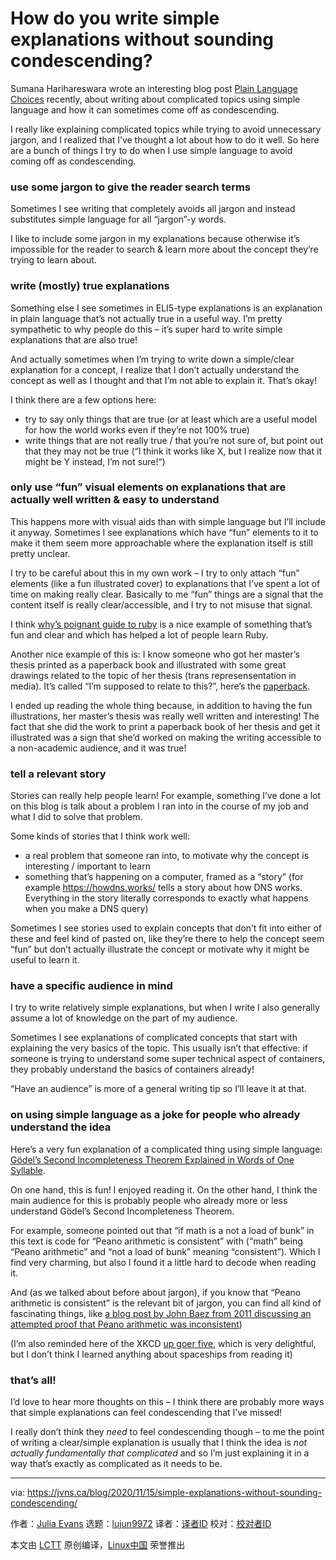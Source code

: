 [#]: collector: (lujun9972)
[#]: translator: ( )
[#]: reviewer: ( )
[#]: publisher: ( )
[#]: url: ( )
[#]: subject: (How do you write simple explanations without sounding condescending?)
[#]: via: (https://jvns.ca/blog/2020/11/15/simple-explanations-without-sounding-condescending/)
[#]: author: (Julia Evans https://jvns.ca/)

How do you write simple explanations without sounding condescending?
======

Sumana Harihareswara wrote an interesting blog post [Plain Language Choices][1] recently, about writing about complicated topics using simple language and how it can sometimes come off as condescending.

I really like explaining complicated topics while trying to avoid unnecessary jargon, and I realized that I’ve thought a lot about how to do it well. So here are a bunch of things I try to do when I use simple language to avoid coming off as condescending.

### use some jargon to give the reader search terms

Sometimes I see writing that completely avoids all jargon and instead substitutes simple language for all “jargon”-y words.

I like to include some jargon in my explanations because otherwise it’s impossible for the reader to search &amp; learn more about the concept they’re trying to learn about.

### write (mostly) true explanations

Something else I see sometimes in ELI5-type explanations is an explanation in plain language that’s not actually true in a useful way. I’m pretty sympathetic to why people do this – it’s super hard to write simple explanations that are also true!

And actually sometimes when I’m trying to write down a simple/clear explanation for a concept, I realize that I don’t actually understand the concept as well as I thought and that I’m not able to explain it. That’s okay!

I think there are a few options here:

  * try to say only things that are true (or at least which are a useful model for how the world works even if they’re not 100% true)
  * write things that are not really true / that you’re not sure of, but point out that they may not be true (“I think it works like X, but I realize now that it might be Y instead, I’m not sure!“)



### only use “fun” visual elements on explanations that are actually well written &amp; easy to understand

This happens more with visual aids than with simple language but I’ll include it anyway. Sometimes I see explanations which have “fun” elements to it to make it them seem more approachable where the explanation itself is still pretty unclear.

I try to be careful about this in my own work – I try to only attach “fun” elements (like a fun illustrated cover) to explanations that I’ve spent a lot of time on making really clear. Basically to me “fun” things are a signal that the content itself is really clear/accessible, and I try to not misuse that signal.

I think [why’s poignant guide to ruby][2] is a nice example of something that’s fun and clear and which has helped a lot of people learn Ruby.

Another nice example of this is: I know someone who got her master’s thesis printed as a paperback book and illustrated with some great drawings related to the topic of her thesis (trans represensentation in media). It’s called “I’m supposed to relate to this?”, here’s the [paperback][3].

I ended up reading the whole thing because, in addition to having the fun illustrations, her master’s thesis was really well written and interesting! The fact that she did the work to print a paperback book of her thesis and get it illustrated was a sign that she’d worked on making the writing accessible to a non-academic audience, and it was true!

### tell a relevant story

Stories can really help people learn! For example, something I’ve done a lot on this blog is talk about a problem I ran into in the course of my job and what I did to solve that problem.

Some kinds of stories that I think work well:

  * a real problem that someone ran into, to motivate why the concept is interesting / important to learn
  * something that’s happening on a computer, framed as a “story” (for example <https://howdns.works/> tells a story about how DNS works. Everything in the story literally corresponds to exactly what happens when you make a DNS query)



Sometimes I see stories used to explain concepts that don’t fit into either of these and feel kind of pasted on, like they’re there to help the concept seem “fun” but don’t actually illustrate the concept or motivate why it might be useful to learn it.

### have a specific audience in mind

I try to write relatively simple explanations, but when I write I also generally assume a lot of knowledge on the part of my audience.

Sometimes I see explanations of complicated concepts that start with explaining the very basics of the topic. This usually isn’t that effective: if someone is trying to understand some super technical aspect of containers, they probably understand the basics of containers already!

“Have an audience” is more of a general writing tip so I’ll leave it at that.

### on using simple language as a joke for people who already understand the idea

Here’s a very fun explanation of a complicated thing using simple language: [Gödel’s Second Incompleteness Theorem Explained in Words of One Syllable][4].

On one hand, this is fun! I enjoyed reading it. On the other hand, I think the main audience for this is probably people who already more or less understand Gödel’s Second Incompleteness Theorem.

For example, someone pointed out that “if math is a not a load of bunk” in this text is code for “Peano arithmetic is consistent” with (“math” being “Peano arithmetic” and “not a load of bunk” meaning “consistent”). Which I find very charming, but also I found it a little hard to decode when reading it.

And (as we talked about before about jargon), if you know that “Peano arithmetic is consistent” is the relevant bit of jargon, you can find all kind of fascinating things, like [a blog post by John Baez from 2011 discussing an attempted proof that Peano arithmetic was inconsistent][5])

(I’m also reminded here of the XKCD [up goer five][6], which is very delightful, but I don’t think I learned anything about spaceships from reading it)

### that’s all!

I’d love to hear more thoughts on this – I think there are probably more ways that simple explanations can feel condescending that I’ve missed!

I really don’t think they _need_ to feel condescending though – to me the point of writing a clear/simple explanation is usually that I think the idea is _not actually fundamentally that complicated_ and so I’m just explaining it in a way that’s exactly as complicated as it needs to be.

--------------------------------------------------------------------------------

via: https://jvns.ca/blog/2020/11/15/simple-explanations-without-sounding-condescending/

作者：[Julia Evans][a]
选题：[lujun9972][b]
译者：[译者ID](https://github.com/译者ID)
校对：[校对者ID](https://github.com/校对者ID)

本文由 [LCTT](https://github.com/LCTT/TranslateProject) 原创编译，[Linux中国](https://linux.cn/) 荣誉推出

[a]: https://jvns.ca/
[b]: https://github.com/lujun9972
[1]: https://www.harihareswara.net/sumana/2020/11/12/0
[2]: https://poignant.guide/
[3]: https://untrans.bigcartel.com/
[4]: https://www2.kenyon.edu/Depts/Math/Milnikel/boolos-godel.pdf
[5]: https://golem.ph.utexas.edu/category/2011/09/the_inconsistency_of_arithmeti.html
[6]: https://xkcd.com/1133/
